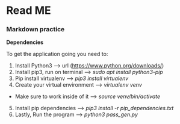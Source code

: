 # Read ME

### Markdown practice
**Dependencies**

To get the application going you need to:

1. Install Python3 --> url (https://www.python.org/downloads/)
2. Install pip3, run on terminal --> _sudo apt install python3-pip_
3. Pip install virtualenv --> _pip3 install virtualenv_
4. Create your virtual environment --> _virtualenv venv_
 *  Make sure to work inside of it --> _source venv/bin/activate_
5. Install pip dependencies --> _pip3 install -r pip_dependencies.txt_
6. Lastly, Run the program --> _python3 pass_gen.py_


